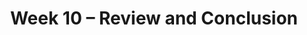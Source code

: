---
    title: Week 10 – Review and Conclusion
    weekNumber: 10
    days:
      - date: 2023-6-5
        events:
          "**EXAM**{: .label .label-exam } Midterm 2 (during lecture) [🪑](resources/exams/seating_midterm2.pdf)":
      - date: 2023-6-7
        events:
          "**LEC 26**{: .label .label-lecture } Review of Midterm 2 Solutions":
          "**DISC**{: .label .label-disc } Final Exam Prep":
      - date: 2023-6-9
        events:
          "**LEC 27**{: .label .label-lecture } Review of Part 1":
      - date: 2023-6-10
        events:
          "**EXAM**{: .label .label-exam } Final Exam (Part 1 at 9am, Part 2 at 10am)":
          "**SURV**{: .label .label-survey } End of Quarter Survey + CAPEs":

---